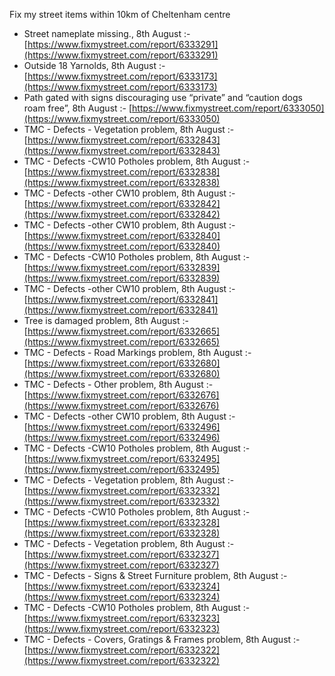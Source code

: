 Fix my street items within 10km of Cheltenham centre

<!-- fix_marker starts -->

- Street nameplate missing., 8th August :- [https://www.fixmystreet.com/report/6333291](https://www.fixmystreet.com/report/6333291)
- Outside 18 Yarnolds, 8th August :- [https://www.fixmystreet.com/report/6333173](https://www.fixmystreet.com/report/6333173)
- Path gated with signs discouraging use “private” and “caution dogs roam free”, 8th August :- [https://www.fixmystreet.com/report/6333050](https://www.fixmystreet.com/report/6333050)
- TMC - Defects - Vegetation problem, 8th August :- [https://www.fixmystreet.com/report/6332843](https://www.fixmystreet.com/report/6332843)
- TMC - Defects -CW10 Potholes problem, 8th August :- [https://www.fixmystreet.com/report/6332838](https://www.fixmystreet.com/report/6332838)
- TMC - Defects -other CW10 problem, 8th August :- [https://www.fixmystreet.com/report/6332842](https://www.fixmystreet.com/report/6332842)
- TMC - Defects -other CW10 problem, 8th August :- [https://www.fixmystreet.com/report/6332840](https://www.fixmystreet.com/report/6332840)
- TMC - Defects -CW10 Potholes problem, 8th August :- [https://www.fixmystreet.com/report/6332839](https://www.fixmystreet.com/report/6332839)
- TMC - Defects -other CW10 problem, 8th August :- [https://www.fixmystreet.com/report/6332841](https://www.fixmystreet.com/report/6332841)
- Tree is damaged problem, 8th August :- [https://www.fixmystreet.com/report/6332665](https://www.fixmystreet.com/report/6332665)
- TMC - Defects - Road Markings problem, 8th August :- [https://www.fixmystreet.com/report/6332680](https://www.fixmystreet.com/report/6332680)
- TMC - Defects - Other problem, 8th August :- [https://www.fixmystreet.com/report/6332676](https://www.fixmystreet.com/report/6332676)
- TMC - Defects -other CW10 problem, 8th August :- [https://www.fixmystreet.com/report/6332496](https://www.fixmystreet.com/report/6332496)
- TMC - Defects -CW10 Potholes problem, 8th August :- [https://www.fixmystreet.com/report/6332495](https://www.fixmystreet.com/report/6332495)
- TMC - Defects - Vegetation problem, 8th August :- [https://www.fixmystreet.com/report/6332332](https://www.fixmystreet.com/report/6332332)
- TMC - Defects -CW10 Potholes problem, 8th August :- [https://www.fixmystreet.com/report/6332328](https://www.fixmystreet.com/report/6332328)
- TMC - Defects - Vegetation problem, 8th August :- [https://www.fixmystreet.com/report/6332327](https://www.fixmystreet.com/report/6332327)
- TMC - Defects - Signs & Street Furniture problem, 8th August :- [https://www.fixmystreet.com/report/6332324](https://www.fixmystreet.com/report/6332324)
- TMC - Defects -CW10 Potholes problem, 8th August :- [https://www.fixmystreet.com/report/6332323](https://www.fixmystreet.com/report/6332323)
- TMC - Defects - Covers, Gratings & Frames problem, 8th August :- [https://www.fixmystreet.com/report/6332322](https://www.fixmystreet.com/report/6332322)

<!-- fix_marker ends -->